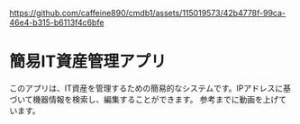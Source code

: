 




https://github.com/caffeine890/cmdb1/assets/115019573/42b4778f-99ca-46e4-b315-b6113f4c6bfe




# 簡易IT資産管理アプリ

このアプリは、IT資産を管理するための簡易的なシステムです。IPアドレスに基づいて機器情報を検索し、編集することができます。
参考までに動画を上げています。
